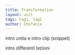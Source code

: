 ```yaml
---
title: Transformation
layout: unit
tags: tag1, tag2
author: Stefania
---
```


intro unita e intro clip (snippet)

<!-- more -->

intro differenti lezioni
